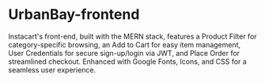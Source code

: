 # UrbanBay-frontend
Instacart's front-end, built with the MERN stack, features a Product Filter for category-specific browsing, an Add to Cart for easy item management, User Credentials for secure sign-up/login via JWT, and Place Order for streamlined checkout. Enhanced with Google Fonts, Icons, and CSS for a seamless user experience.
